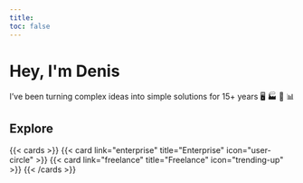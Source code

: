 ```yaml
---
title: 
toc: false
---
```

# Hey, I'm Denis

I’ve been turning complex ideas into simple solutions for 15+ years 🖥️ 🏭 🤖 📊

## Explore

{{< cards >}}
  {{< card link="enterprise" title="Enterprise" icon="user-circle" >}}
  {{< card link="freelance" title="Freelance" icon="trending-up" >}}
{{< /cards >}}

